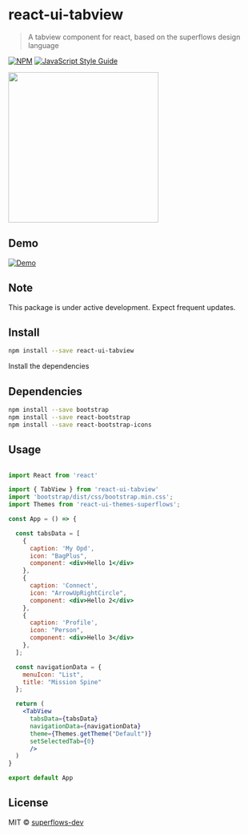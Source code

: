 # react-ui-tabview

> A tabview component for react, based on the superflows design language

[![NPM](https://img.shields.io/npm/v/react-ui-tabview.svg)](https://www.npmjs.com/package/react-ui-tabview) [![JavaScript Style Guide](https://img.shields.io/badge/code_style-standard-brightgreen.svg)](https://standardjs.com)

<img src="https://user-images.githubusercontent.com/108924653/180928627-9c43b8b3-17f4-4de1-bdbe-94e18a709948.png" width="300">

## Demo

[![Demo](https://developer.stackblitz.com/img/open_in_stackblitz.svg)](https://stackblitz.com/edit/react-ts-kgnbua?file=App.tsx)

## Note

This package is under active development. Expect frequent updates.

## Install

```bash
npm install --save react-ui-tabview
```
Install the dependencies

## Dependencies

```bash
npm install --save bootstrap
npm install --save react-bootstrap
npm install --save react-bootstrap-icons
```

## Usage

```jsx

import React from 'react'

import { TabView } from 'react-ui-tabview'
import 'bootstrap/dist/css/bootstrap.min.css';
import Themes from 'react-ui-themes-superflows';

const App = () => {

  const tabsData = [
    {
      caption: 'My Opd',
      icon: "BagPlus",
      component: <div>Hello 1</div>
    },
    {
      caption: 'Connect',
      icon: "ArrowUpRightCircle",
      component: <div>Hello 2</div>
    },
    {
      caption: 'Profile',
      icon: "Person",
      component: <div>Hello 3</div>
    },
  ];

  const navigationData = {
    menuIcon: "List",
    title: "Mission Spine"
  };

  return (
    <TabView 
      tabsData={tabsData} 
      navigationData={navigationData}
      theme={Themes.getTheme("Default")}
      setSelectedTab={0}
      />
  )
}

export default App

```

## License

MIT © [superflows-dev](https://github.com/superflows-dev)
